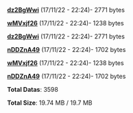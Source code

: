 [**dz2BgWwi**](/data/dz2BgWwi.txt) (17/11/22 - 22:24)- 2771 bytes

[**wMVxjf26**](/data/wMVxjf26.txt) (17/11/22 - 22:24)- 1238 bytes

[**dz2BgWwi**](/data/dz2BgWwi.txt) (17/11/22 - 22:24)- 2771 bytes

[**nDDZnA49**](/data/nDDZnA49.txt) (17/11/22 - 22:24)- 1702 bytes

[**wMVxjf26**](/data/wMVxjf26.txt) (17/11/22 - 22:24)- 1238 bytes

[**nDDZnA49**](/data/nDDZnA49.txt) (17/11/22 - 22:24)- 1702 bytes

**Total Datas**: 3598

**Total Size**: 19.74 MB / 19.7 MB